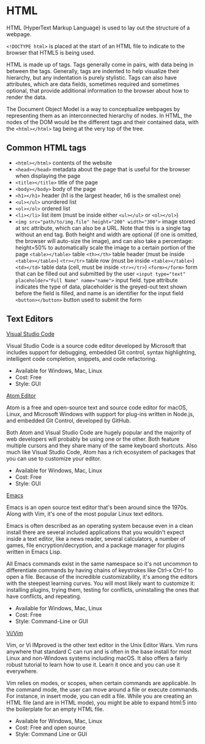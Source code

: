 # HTML

HTML (HyperText Markup Language) is used to lay out the structure of a webpage.

`<!DOCTYPE html>` is placed at the start of an HTML file to indicate to the browser that HTML5 is being used.

HTML is made up of tags. Tags generally come in pairs, with data being in between the tags. Generally, tags are indented to help visualize their hierarchy, but any indentation is purely stylistic. Tags can also have attributes, which are data fields, sometimes required and sometimes optional, that provide additional information to the browser about how to render the data.

The Document Object Model is a way to conceptualize webpages by representing them as an interconnected hierarchy of nodes. In HTML, the nodes of the DOM would be the different tags and their contained data, with the `<html></html>` tag being at the very top of the tree.

## Common HTML tags

* `<html></html>` contents of the website
* `<head></head>` metadata about the page that is useful for the browser when displaying the page
* `<title></title>` title of the page
* `<body></body>` body of the page
* `<h1></h1>` header (h1 is the largest header, h6 is the smallest one)
* `<ul></ul>` unordered list
* `<ol></ol>` ordered list
* `<li></li>` list item (must be inside either `<ul></ul>` or `<ol></ol>`)
* `<img src="path/to/img.file" height="200" width="300">` image stored at src attribute, which can also be a URL. Note that this is a single tag without an end tag. Both height and width are optional (if one is omitted, the browser will auto-size the image), and can also take a percentage: height=50% to automatically scale the image to a certain portion of the page
`<table></table>` table
`<th></th>` table header (must be inside `<table></table>`)
`<tr></tr>` table row (must be inside `<table></table>`)
`<td></td>` table data (cell, must be inside `<tr></tr>`)
`<form></form>` form that can be filled out and submitted by the user
`<input type="text" placeholder="Full Name" name="name">` input field. type attribute indicates the type of data, placeholder is the greyed-out text shown before the field is filled, and name is an identifier for the input field
`<button></button>` button used to submit the form


## Text Editors

[Visual Studio Code](https://code.visualstudio.com/)

Visual Studio Code is a source code editor developed by Microsoft that includes support for debugging, embedded Git control, syntax highlighting, intelligent code completion, snippets, and code refactoring.

  * Available for Windows, Mac, Linux
  * Cost: Free
  * Style: GUI


[Atom Editor](https://atom.io/)

Atom is a free and open-source text and source code editor for macOS, Linux, and Microsoft Windows with support for plug-ins written in Node.js, and embedded Git Control, developed by GitHub.

Both Atom and Visual Studio Code are hugely popular and the majority of web developers will probably be using one or the other. Both feature multiple cursors and they share many of the same keyboard shortcuts. Also much like Visual Studio Code, Atom has a rich ecosystem of packages that you can use to customize your editor.

* Available for Windows, Mac, Linux
* Cost: Free
* Style: GUI


[Emacs](https://www.gnu.org/software/emacs/)

Emacs is an open source text editor that's been around since the 1970s. Along with Vim, it's one of the most popular Linux text editors.

Emacs is often described as an operating system because even in a clean install there are several included applications that you wouldn't expect inside a text editor, like a news reader, several calculators, a number of games, file encryption/decryption, and a package manager for plugins written in Emacs Lisp.

All Emacs commands exist in the same namespace so it's not uncommon to differentiate commands by having chains of keystrokes like Ctrl-x Ctrl-f to open a file. Because of the incredible customizability, it's among the editors with the steepest learning curves. You will most likely want to customize it: installing plugins, trying them, testing for conflicts, uninstalling the ones that have conflicts, and repeating.

* Available for Windows, Mac, Linux
* Cost: Free
* Style: Command-Line or GUI


[Vi/Vim](https://www.vim.org/)

Vim, or Vi IMproved is the other text editor in the Unix Editor Wars. Vim runs anywhere that standard C can run and is often in the base install for most Linux and non-Windows systems including macOS. It also offers a fairly robust tutorial to learn how to use it. Learn it once and you can use it everywhere.

Vim relies on modes, or scopes, when certain commands are applicable. In the command mode, the user can move around a file or execute commands. For instance, in insert mode, you can edit a file. While you are creating an HTML file (and are in HTML mode), you might be able to expand html:5 into the boilerplate for an empty HTML file.

* Available for Windows, Mac, Linux
* Cost: Free and open source
* Style: Command Line or GUI
